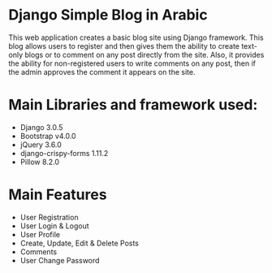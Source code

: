 # Django Simple Blog in Arabic

This web application creates a basic blog site using Django framework. This blog allows users to register and then gives them the ability to create text-only blogs or to comment on any post directly from the site. Also, it provides the ability for non-registered users to write comments on any post, then if the admin approves the comment it appears on the site.

# Main Libraries and framework used:
<ul>
    <li>Django 3.0.5</li>
    <li>Bootstrap v4.0.0</li>
    <li>jQuery 3.6.0</li>
    <li>django-crispy-forms 1.11.2</li>
    <li>Pillow 8.2.0</li>
</ul>


# Main Features

- User Registration
- User Login & Logout
- User Profile
- Create, Update, Edit & Delete Posts
- Comments
- User Change Password
